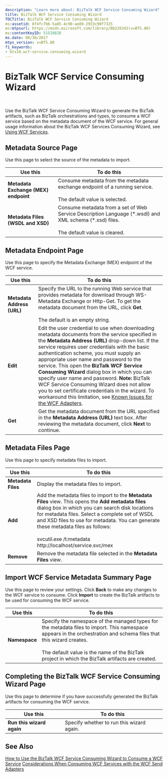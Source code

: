 ```yaml
---
description: "Learn more about: BizTalk WCF Service Consuming Wizard"
title: BizTalk WCF Service Consuming Wizard
TOCTitle: BizTalk WCF Service Consuming Wizard
ms:assetid: 6f4fc7b6-5a85-4c90-ae89-2933c90f7325
ms:mtpsurl: https://msdn.microsoft.com/library/Bb226343(v=BTS.80)
ms:contentKeyID: 51528828
ms.date: 08/30/2017
mtps_version: v=BTS.80
f1_keywords:
- bts10.wcf-service.consuming.wizard
---
```


# BizTalk WCF Service Consuming Wizard

 

Use the BizTalk WCF Service Consuming Wizard to generate the BizTalk artifacts, such as BizTalk orchestrations and types, to consume a WCF service based on the metadata document of the WCF service. For general usage information about the BizTalk WCF Services Consuming Wizard, see [Using WCF Services](https://msdn.microsoft.com/library/bb246032\(v=bts.80\)).

## Metadata Source Page

Use this page to select the source of the metadata to import.

<table>
<thead>
<tr class="header">
<th>Use this</th>
<th>To do this</th>
</tr>
</thead>
<tbody>
<tr class="odd">
<td><strong>Metadata Exchange (MEX) endpoint</strong></td>
<td>Consume metadata from the metadata exchange endpoint of a running service.<br />
<br />
The default value is selected.</td>
</tr>
<tr class="even">
<td><strong>Metadata Files (WSDL and XSD)</strong></td>
<td>Consume metadata from a set of Web Service Description Language (*.wsdl) and XML schema (*.xsd) files.<br />
<br />
The default value is cleared.</td>
</tr>
</tbody>
</table>


## Metadata Endpoint Page

Use this page to specify the Metadata Exchange (MEX) endpoint of the WCF service.

<table>
<thead>
<tr class="header">
<th>Use this</th>
<th>To do this</th>
</tr>
</thead>
<tbody>
<tr class="odd">
<td><strong>Metadata Address (URL)</strong></td>
<td>Specify the URL to the running Web service that provides metadata for download through WS-Metadata Exchange or Http-Get. To get the metadata document from the URL, click <strong>Get</strong>.<br />
<br />
The default is an empty string.</td>
</tr>
<tr class="even">
<td><strong>Edit</strong></td>
<td>Edit the user credential to use when downloading metadata documents from the service specified in the <strong>Metadata Address (URL)</strong> drop-down list. If the service requires user credentials with the basic authentication scheme, you must supply an appropriate user name and password to the service. This open the <strong>BizTalk WCF Service Consuming Wizard</strong> dialog box in which you can specify user name and password. <strong>Note:</strong> BizTalk WCF Service Consuming Wizard does not allow you to set certificate credentials in the wizard. To workaround this limitation, see <a href="/biztalk/core/known-issues-for-the-wcf-adapters">Known Issues for the WCF Adapters</a>.</td>
</tr>
<tr class="odd">
<td><strong>Get</strong></td>
<td>Get the metadata document from the URL specified in the <strong>Metadata Address (URL)</strong> text box. After reviewing the metadata document, click <strong>Next</strong> to continue.</td>
</tr>
</tbody>
</table>


## Metadata Files Page

Use this page to specify metadata files to import.

<table>
<thead>
<tr class="header">
<th>Use this</th>
<th>To do this</th>
</tr>
</thead>
<tbody>
<tr class="odd">
<td><strong>Metadata Files</strong></td>
<td>Display the metadata files to import.</td>
</tr>
<tr class="even">
<td><strong>Add</strong></td>
<td>Add the metadata files to import to the <strong>Metadata Files</strong> view. This opens the <strong>Add metadata files</strong> dialog box in which you can search disk locations for metadata files. Select a complete set of WSDL and XSD files to use for metadata. You can generate these metadata files as follows:<br />
<br />
svcutil.exe /t:metadata http://localhost/service.svc/mex</td>
</tr>
<tr class="odd">
<td><strong>Remove</strong></td>
<td>Remove the metadata file selected in the <strong>Metadata Files</strong> view.</td>
</tr>
</tbody>
</table>


## Import WCF Service Metadata Summary Page

Use this page to review your settings. Click **Back** to make any changes to the WCF service to consume. Click **Import** to create the BizTalk artifacts to be used for consuming the WCF service.

<table>
<thead>
<tr class="header">
<th>Use this</th>
<th>To do this</th>
</tr>
</thead>
<tbody>
<tr class="odd">
<td><strong>Namespace</strong></td>
<td>Specify the namespace of the managed types for the metadata files to import. This namespace appears in the orchestration and schema files that this wizard creates.<br />
<br />
The default value is the name of the BizTalk project in which the BizTalk artifacts are created.</td>
</tr>
</tbody>
</table>


## Completing the BizTalk WCF Service Consuming Wizard Page

Use this page to determine if you have successfully generated the BizTalk artifacts for consuming the WCF service.

<table>
<thead>
<tr class="header">
<th>Use this</th>
<th>To do this</th>
</tr>
</thead>
<tbody>
<tr class="odd">
<td><strong>Run this wizard again</strong></td>
<td>Specify whether to run this wizard again.</td>
</tr>
</tbody>
</table>


## See Also

[How to Use the BizTalk WCF Service Consuming Wizard to Consume a WCF Service](https://msdn.microsoft.com/library/bb226552\(v=bts.80\))  
[Considerations When Consuming WCF Services with the WCF Send Adapters](https://msdn.microsoft.com/library/bb226398\(v=bts.80\))